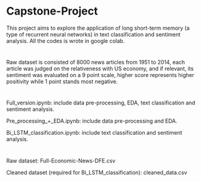 # Capstone-Project
This project aims to explore the application of long short-term memory (a type of recurrent neural networks) in text classification and sentiment analysis. All the codes is wrote in google colab.

#
Raw dataset is consisted of 8000 news articles from 1951 to 2014, each article was judged on the relativeness with US economy, and if relevant, its sentiment was evaluated on a 9 point scale, higher score represents higher positivity while 1 point stands most negative.

#
Full_version.ipynb: include data pre-processing, EDA, text classification and sentiment analysis.

Pre_processing_+_EDA.ipynb: include data pre-processing and EDA.

Bi_LSTM_classification.ipynb: include text classification and sentiment analysis.

#
Raw dataset: Full-Economic-News-DFE.csv

Cleaned dataset (required for Bi_LSTM_classification): cleaned_data.csv
